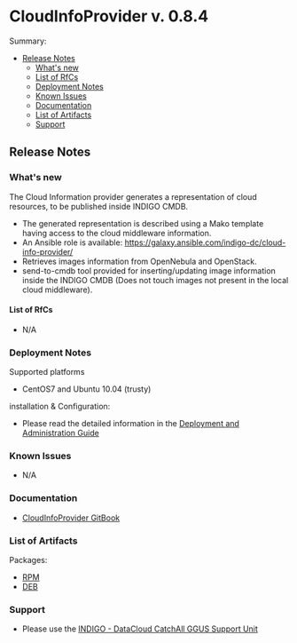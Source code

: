 # CloudInfoProvider v. 0.8.4

Summary:
* [Release Notes](#id1)
  * [What's new](#id2)
  * [List of RfCs](#id3)
  * [Deployment Notes](#id4)
  * [Known Issues](#id5)
  * [Documentation](#id6)
  * [List of Artifacts](#id7)
  * [Support](#id8)

<a id="id1"></a>
## Release Notes

<a id="id2"></a>
### What's new

The Cloud Information provider generates a representation of cloud resources, to be published inside INDIGO CMDB.
* The generated representation is described using a Mako template having access to the cloud middleware information.
* An Ansible role is available: https://galaxy.ansible.com/indigo-dc/cloud-info-provider/
* Retrieves images information from OpenNebula and OpenStack. 
* send-to-cmdb tool provided for inserting/updating image information inside the INDIGO CMDB (Does not touch images not present in the local cloud middleware).

<a id="id3"></a>
#### List of RfCs 

* N/A

<a id="id4"></a>
### Deployment Notes

Supported platforms
* CentOS7 and Ubuntu 10.04 (trusty)

installation & Configuration:
* Please read the detailed information in the [Deployment and Administration Guide](https://indigo-dc.gitbooks.io/cloud-info-provider/content/doc/admin.html)

<a id="id5"></a>
### Known Issues

* N/A

<a id="id6"></a>
### Documentation

* [CloudInfoProvider GitBook](https://indigo-dc.gitbooks.io/cloud-info-provider/content/) 

<a id="id7"></a>
### List of Artifacts
Packages:
* [RPM](http://repo.indigo-datacloud.eu/repository/indigo/1/centos7/x86_64/base/cloud-info-provider-indigo-0.8.4-1.el7.centos.noarch.rpm)
* [DEB](http://repo.indigo-datacloud.eu/repository/indigo/1/ubuntu/dists/trusty/main/binary-amd64/python-cloud-info-provider-indigo_0.8.4_all.deb)

<a id="id8"></a>
### Support

* Please use the [INDIGO - DataCloud CatchAll GGUS Support Unit](
https://wiki.egi.eu/wiki/GGUS:INDIGO_DataCloud_Catch-all_FAQ)
